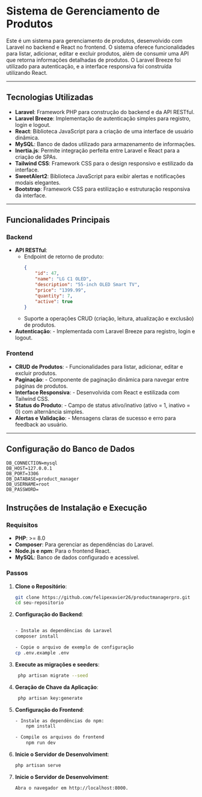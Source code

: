 # Sistema de Gerenciamento de Produtos

Este é um sistema para gerenciamento de produtos, desenvolvido com Laravel no backend e React no frontend. O sistema oferece funcionalidades para listar, adicionar, editar e excluir produtos, além de consumir uma API que retorna informações detalhadas de produtos. O Laravel Breeze foi utilizado para autenticação, e a interface responsiva foi construída utilizando React.

---

## Tecnologias Utilizadas

- **Laravel**: Framework PHP para construção do backend e da API RESTful.
- **Laravel Breeze**: Implementação de autenticação simples para registro, login e logout.
- **React**: Biblioteca JavaScript para a criação de uma interface de usuário dinâmica.
- **MySQL**: Banco de dados utilizado para armazenamento de informações.
- **Inertia.js**: Permite integração perfeita entre Laravel e React para a criação de SPAs.
- **Tailwind CSS**: Framework CSS para o design responsivo e estilizado da interface.
- **SweetAlert2**: Biblioteca JavaScript para exibir alertas e notificações modais elegantes.
- **Bootstrap**: Framework CSS para estilização e estruturação responsiva da interface.

---

## Funcionalidades Principais

### Backend
- **API RESTful**:
  - Endpoint de retorno de produto:
    ```json
    {
        "id": 47,
        "name": "LG C1 OLED",
        "description": "55-inch OLED Smart TV",
        "price": "1399.99",
        "quantity": 7,
        "active": true
    }
    ```
  - Suporte a operações CRUD (criação, leitura, atualização e exclusão) de produtos.
- **Autenticação**:  - Implementada com Laravel Breeze para registro, login e logout.

### Frontend
- **CRUD de Produtos**:  - Funcionalidades para listar, adicionar, editar e excluir produtos.
- **Paginação**:  - Componente de paginação dinâmica para navegar entre páginas de produtos.
- **Interface Responsiva**:  - Desenvolvida com React e estilizada com Tailwind CSS.
- **Status do Produto**:  - Campo de status ativo/inativo (ativo = 1, inativo = 0) com alternância simples.
- **Alertas e Validação**:  - Mensagens claras de sucesso e erro para feedback ao usuário.

---

## Configuração do Banco de Dados

    DB_CONNECTION=mysql
    DB_HOST=127.0.0.1
    DB_PORT=3306
    DB_DATABASE=product_manager
    DB_USERNAME=root
    DB_PASSWORD=

## Instruções de Instalação e Execução

### Requisitos
- **PHP**: >= 8.0
- **Composer**: Para gerenciar as dependências do Laravel.
- **Node.js e npm**: Para o frontend React.
- **MySQL**: Banco de dados configurado e acessível.

### Passos
1. **Clone o Repositório**:
   ```bash
   git clone https://github.com/felipexavier26/productmanagerpro.git
   cd seu-repositorio

2. **Configuração do Backend**:
   ```bash

   - Instale as dependências do Laravel
   composer install

   - Copie o arquivo de exemplo de configuração
   cp .env.example .env


3. **Execute as migrações e seeders**:
   ```bash
    php artisan migrate --seed

4. **Geração de Chave da Aplicação**:
   ```bash
    php artisan key:generate


5. **Configuração do Frontend**:
    ```bash
    - Instale as dependências do npm:
        npm install
    
    - Compile os arquivos do frontend
        npm run dev


6. **Inicie o Servidor de Desenvolviment**:
    ```bash
    php artisan serve

7. **Inicie o Servidor de Desenvolviment**:
    ```bash
    Abra o navegador em http://localhost:8000.
